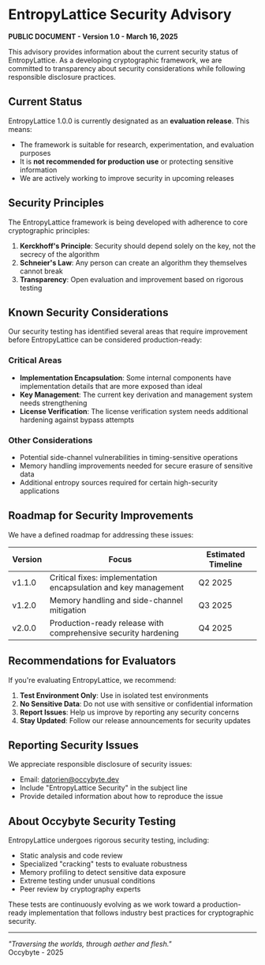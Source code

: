 # EntropyLattice Security Advisory

**PUBLIC DOCUMENT - Version 1.0 - March 16, 2025**

This advisory provides information about the current security status of EntropyLattice. As a developing cryptographic framework, we are committed to transparency about security considerations while following responsible disclosure practices.

## Current Status

EntropyLattice 1.0.0 is currently designated as an **evaluation release**. This means:

- The framework is suitable for research, experimentation, and evaluation purposes
- It is **not recommended for production use** or protecting sensitive information
- We are actively working to improve security in upcoming releases

## Security Principles

The EntropyLattice framework is being developed with adherence to core cryptographic principles:

1. **Kerckhoff's Principle**: Security should depend solely on the key, not the secrecy of the algorithm
2. **Schneier's Law**: Any person can create an algorithm they themselves cannot break
3. **Transparency**: Open evaluation and improvement based on rigorous testing

## Known Security Considerations

Our security testing has identified several areas that require improvement before EntropyLattice can be considered production-ready:

### Critical Areas

- **Implementation Encapsulation**: Some internal components have implementation details that are more exposed than ideal
- **Key Management**: The current key derivation and management system needs strengthening
- **License Verification**: The license verification system needs additional hardening against bypass attempts

### Other Considerations

- Potential side-channel vulnerabilities in timing-sensitive operations
- Memory handling improvements needed for secure erasure of sensitive data
- Additional entropy sources required for certain high-security applications

## Roadmap for Security Improvements

We have a defined roadmap for addressing these issues:

| Version | Focus | Estimated Timeline |
|---------|-------|-------------------|
| v1.1.0  | Critical fixes: implementation encapsulation and key management | Q2 2025 |
| v1.2.0  | Memory handling and side-channel mitigation | Q3 2025 |
| v2.0.0  | Production-ready release with comprehensive security hardening | Q4 2025 |

## Recommendations for Evaluators

If you're evaluating EntropyLattice, we recommend:

1. **Test Environment Only**: Use in isolated test environments
2. **No Sensitive Data**: Do not use with sensitive or confidential information
3. **Report Issues**: Help us improve by reporting any security concerns
4. **Stay Updated**: Follow our release announcements for security updates

## Reporting Security Issues

We appreciate responsible disclosure of security issues:

- Email: datorien@occybyte.dev
- Include "EntropyLattice Security" in the subject line
- Provide detailed information about how to reproduce the issue

## About Occybyte Security Testing

EntropyLattice undergoes rigorous security testing, including:

- Static analysis and code review
- Specialized "cracking" tests to evaluate robustness
- Memory profiling to detect sensitive data exposure
- Extreme testing under unusual conditions
- Peer review by cryptography experts

These tests are continuously evolving as we work toward a production-ready implementation that follows industry best practices for cryptographic security.

---

*"Traversing the worlds, through aether and flesh."*  
Occybyte - 2025
